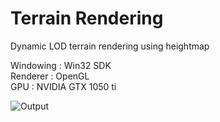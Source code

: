 # Terrain Rendering <br />

Dynamic LOD terrain rendering using heightmap <br /> 

Windowing  : Win32 SDK            <br />
Renderer   : OpenGL               <br />
GPU        : NVIDIA GTX 1050 ti   <br />

![Output](https://user-images.githubusercontent.com/65341530/143413124-f80c5270-b633-4326-b20a-3b8e2180011f.png)
